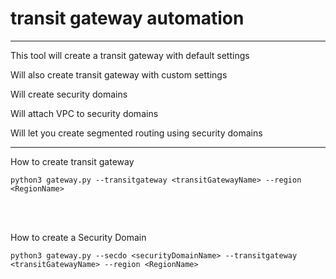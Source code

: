 # transit gateway automation
----------------------------
<p>This tool will create a transit gateway with default settings</p>
<p>Will also create transit gateway with custom settings</p>
<p>Will create security domains</p>
<p>Will attach VPC to security domains</p>
<p>Will let you create segmented routing using security domains</p>

---------------------------------------------------------------------


<p>How to create transit gateway</p>

```python3 gateway.py --transitgateway <transitGatewayName> --region <RegionName>```

<br></br>
<p>How to create a Security Domain</p>

```python3 gateway.py --secdo <securityDomainName> --transitgateway <transitGatewayName> --region <RegionName>```

